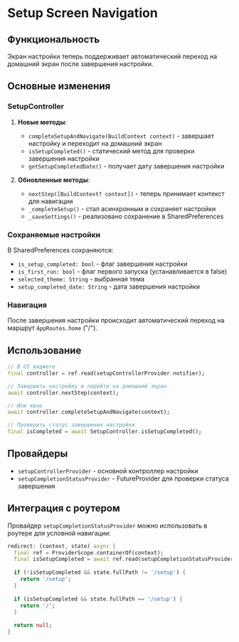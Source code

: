 # Setup Screen Navigation

## Функциональность

Экран настройки теперь поддерживает автоматический переход на домашний экран после завершения настройки.

## Основные изменения

### SetupController

1. **Новые методы**:
   - `completeSetupAndNavigate(BuildContext context)` - завершает настройку и переходит на домашний экран
   - `isSetupCompleted()` - статический метод для проверки завершения настройки
   - `getSetupCompletedDate()` - получает дату завершения настройки

2. **Обновленные методы**:
   - `nextStep([BuildContext? context])` - теперь принимает контекст для навигации
   - `_completeSetup()` - стал асинхронным и сохраняет настройки
   - `_saveSettings()` - реализовано сохранение в SharedPreferences

### Сохраняемые настройки

В SharedPreferences сохраняются:
- `is_setup_completed: bool` - флаг завершения настройки
- `is_first_run: bool` - флаг первого запуска (устанавливается в false)
- `selected_theme: String` - выбранная тема
- `setup_completed_date: String` - дата завершения настройки

### Навигация

После завершения настройки происходит автоматический переход на маршрут `AppRoutes.home` ("/").

## Использование

```dart
// В UI виджете
final controller = ref.read(setupControllerProvider.notifier);

// Завершить настройку и перейти на домашний экран
await controller.nextStep(context);

// Или явно
await controller.completeSetupAndNavigate(context);

// Проверить статус завершения настройки
final isCompleted = await SetupController.isSetupCompleted();
```

## Провайдеры

- `setupControllerProvider` - основной контроллер настройки
- `setupCompletionStatusProvider` - FutureProvider для проверки статуса завершения

## Интеграция с роутером

Провайдер `setupCompletionStatusProvider` можно использовать в роутере для условной навигации:

```dart
redirect: (context, state) async {
  final ref = ProviderScope.containerOf(context);
  final isSetupCompleted = await ref.read(setupCompletionStatusProvider.future);
  
  if (!isSetupCompleted && state.fullPath != '/setup') {
    return '/setup';
  }
  
  if (isSetupCompleted && state.fullPath == '/setup') {
    return '/';
  }
  
  return null;
}
```
